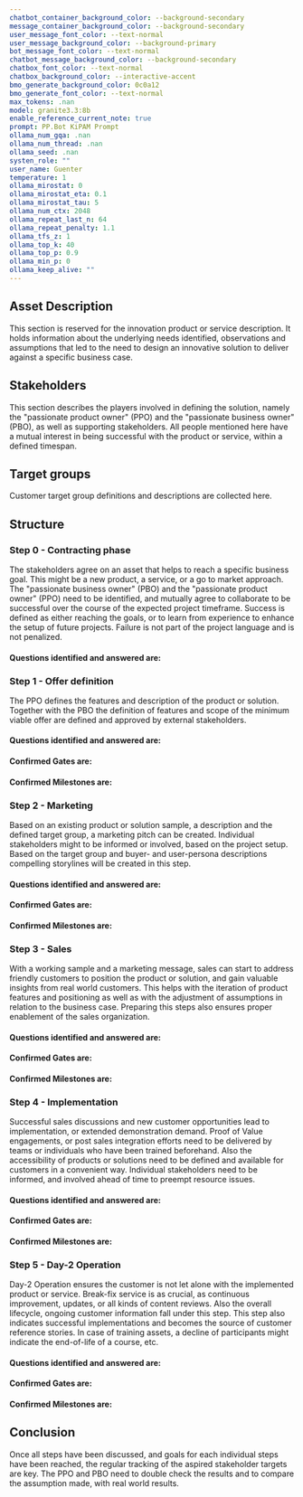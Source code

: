 ```yaml
---
chatbot_container_background_color: --background-secondary
message_container_background_color: --background-secondary
user_message_font_color: --text-normal
user_message_background_color: --background-primary
bot_message_font_color: --text-normal
chatbot_message_background_color: --background-secondary
chatbox_font_color: --text-normal
chatbox_background_color: --interactive-accent
bmo_generate_background_color: 0c0a12
bmo_generate_font_color: --text-normal
max_tokens: .nan
model: granite3.3:8b
enable_reference_current_note: true
prompt: PP.Bot KiPAM Prompt
ollama_num_gqa: .nan
ollama_num_thread: .nan
ollama_seed: .nan
systen_role: ""
user_name: Guenter
temperature: 1
ollama_mirostat: 0
ollama_mirostat_eta: 0.1
ollama_mirostat_tau: 5
ollama_num_ctx: 2048
ollama_repeat_last_n: 64
ollama_repeat_penalty: 1.1
ollama_tfs_z: 1
ollama_top_k: 40
ollama_top_p: 0.9
ollama_min_p: 0
ollama_keep_alive: ""
---
```

## Asset Description
This section is reserved for the innovation product or service description. It holds information about the underlying needs identified, observations and assumptions that led to the need to design an innovative solution to deliver against a specific business case.
## Stakeholders
This section describes the players involved in defining the solution, namely the "passionate product owner" (PPO) and the "passionate business owner" (PBO), as well as supporting stakeholders. All people mentioned here have a mutual interest in being successful with the product or service, within a defined timespan.
## Target groups
Customer target group definitions and descriptions are collected here.
## Structure
### Step 0 - Contracting phase
The stakeholders agree on an asset that helps to reach a specific business goal. This might be a new product, a service, or a go to market approach. The "passionate business owner" (PBO) and the "passionate product owner" (PPO) need to be identified, and mutually agree to collaborate to be successful over the course of the expected project timeframe. Success is defined as either reaching the goals, or to learn from experience to enhance the setup of future projects. Failure is not part of the project language and is not penalized.
#### Questions identified and answered are:

### Step 1 - Offer definition
The PPO defines the features and description of the product or solution. Together with the PBO the definition of features and scope of the minimum viable offer are defined and approved by external stakeholders.
#### Questions identified and answered are:

#### Confirmed Gates are:

#### Confirmed Milestones are:

### Step 2 - Marketing
Based on an existing product or solution sample, a description and the defined target group, a marketing pitch can be created. Individual stakeholders might to be informed or involved, based on the project setup. Based on the target group and buyer- and user-persona descriptions compelling storylines will be created in this step.
#### Questions identified and answered are:

#### Confirmed Gates are:

#### Confirmed Milestones are:

### Step 3 - Sales
With a working sample and a marketing message, sales can start to address friendly customers to position the product or solution, and gain valuable insights from real world customers. This helps with the iteration of product features and positioning as well as with the adjustment of assumptions in relation to the business case. Preparing this steps also ensures proper enablement of the sales organization.
#### Questions identified and answered are:

#### Confirmed Gates are:

#### Confirmed Milestones are:

### Step 4 - Implementation
Successful sales discussions and new customer opportunities lead to implementation, or extended demonstration demand. Proof of Value engagements, or post sales integration efforts need to be delivered by teams or individuals who have been trained beforehand. Also the accessibility of products or solutions need to be defined and available for customers in a convenient way. Individual stakeholders need to be informed, and involved ahead of time to preempt resource issues.
#### Questions identified and answered are:

#### Confirmed Gates are:

#### Confirmed Milestones are:

### Step 5 - Day-2 Operation
Day-2 Operation ensures the customer is not let alone with the implemented product or service. Break-fix service is as crucial, as continuous improvement, updates, or all kinds of content reviews. Also the overall lifecycle, ongoing customer information fall under this step. This step also indicates successful implementations and becomes the source of customer reference stories. In case of training assets, a decline of participants might indicate the end-of-life of a course, etc.
#### Questions identified and answered are:

#### Confirmed Gates are:

#### Confirmed Milestones are:

## Conclusion
Once all steps have been discussed, and goals for each individual steps have been reached, the regular tracking of the aspired stakeholder targets are key. The PPO and PBO need to double check the results and to compare the assumption made, with real world results.